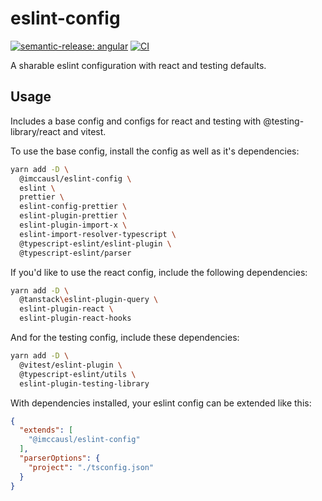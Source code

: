 # eslint-config

[![semantic-release: angular](https://img.shields.io/badge/semantic--release-angular-e10079?logo=semantic-release)](https://github.com/semantic-release/semantic-release)
[![CI](https://github.com/imccausl/eslint-config/actions/workflows/ci.yml/badge.svg)](https://github.com/imccausl/eslint-config/actions/workflows/ci.yml)

A sharable eslint configuration with react and testing defaults.

## Usage

Includes a base config and configs for react and testing with @testing-library/react and vitest.

To use the base config, install the config as well as it's dependencies:

```bash
yarn add -D \
  @imccausl/eslint-config \
  eslint \ 
  prettier \
  eslint-config-prettier \
  eslint-plugin-prettier \
  eslint-plugin-import-x \ 
  eslint-import-resolver-typescript \
  @typescript-eslint/eslint-plugin \
  @typescript-eslint/parser
```

If you'd like to use the react config, include the following dependencies:

```bash
yarn add -D \
  @tanstack\eslint-plugin-query \
  eslint-plugin-react \
  eslint-plugin-react-hooks
```

And for the testing config, include these dependencies:

```bash
yarn add -D \
  @vitest/eslint-plugin \
  @typescript-eslint/utils \
  eslint-plugin-testing-library
```

With dependencies installed, your eslint config can be extended like this:

```json
{
  "extends": [
    "@imccausl/eslint-config"
  ],
  "parserOptions": {
    "project": "./tsconfig.json"
  }
}
```

